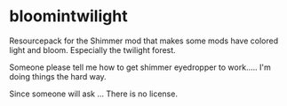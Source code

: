 # bloomintwilight

Resourcepack for the Shimmer mod that makes some mods have colored light and bloom. Especially the twilight forest.

Someone please tell me how to get shimmer eyedropper to work.....        I'm doing things the hard way.







Since someone will ask ... There is no license.
